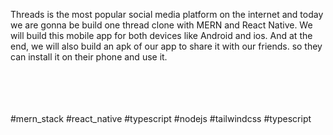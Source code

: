 <p>
 Threads is the most popular social media platform on the internet and today we are gonna be build one thread clone with MERN and React Native. We will build this mobile app for both devices like Android and ios. And at the end, we will also build an apk of our app to share it with our friends. so they can install it on their phone and use it.
</p>

<br />
<br />

<br />


<br />
#mern_stack  #react_native #typescript  #nodejs  #tailwindcss #typescript
